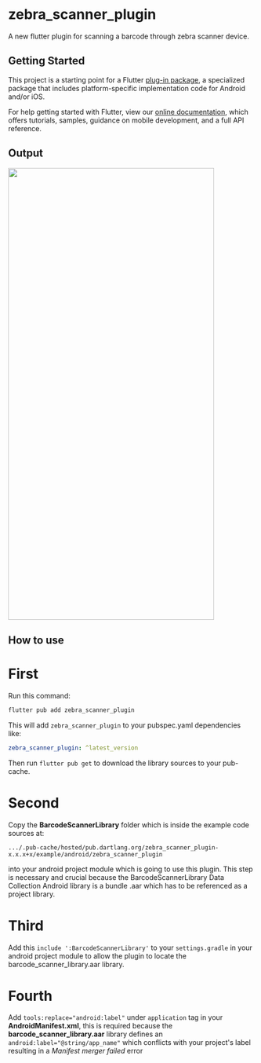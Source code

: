 # zebra_scanner_plugin

A new flutter plugin for scanning a barcode through zebra scanner device.

## Getting Started

This project is a starting point for a Flutter
[plug-in package](https://flutter.dev/developing-packages/),
a specialized package that includes platform-specific implementation code for
Android and/or iOS.

For help getting started with Flutter, view our
[online documentation](https://flutter.dev/docs), which offers tutorials,
samples, guidance on mobile development, and a full API reference.

## Output

<img src="https://github.com/sanketwarule/zebra_scanner_plugin/blob/master/zebra_scanner_plugin_example_output.gif" width="420" height="920" />

## How to use

# First
Run this command:
```bash
flutter pub add zebra_scanner_plugin
```
This will add `zebra_scanner_plugin` to your pubspec.yaml dependencies like:
```yaml
zebra_scanner_plugin: ^latest_version
```
Then run `flutter pub get` to download the library sources to your pub-cache.

# Second
Copy the **BarcodeScannerLibrary** folder which is inside the example code sources at:

`.../.pub-cache/hosted/pub.dartlang.org/zebra_scanner_plugin-x.x.x+x/example/android/zebra_scanner_plugin`

into your android project module which is going to use this plugin. This step is necessary and crucial because the BarcodeScannerLibrary Data Collection Android library is a bundle .aar which has to be referenced as a project library.


# Third
Add this `include ':BarcodeScannerLibrary'` to your `settings.gradle` in your android project module to allow the plugin to locate the barcode_scanner_library.aar library.


# Fourth

Add `tools:replace="android:label"` under `application` tag in your **AndroidManifest.xml**, this is required because the **barcode_scanner_library.aar** library defines an `android:label="@string/app_name"` which conflicts with your project's label resulting in a *Manifest merger failed* error

